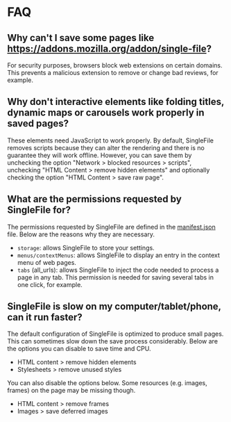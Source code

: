 # FAQ

## Why can't I save some pages like https://addons.mozilla.org/addon/single-file?

For security purposes, browsers block web extensions on certain domains. This prevents a malicious extension to remove or change bad reviews, for example.

## Why don't interactive elements like folding titles, dynamic maps or carousels work properly in saved pages?

These elements need JavaScript to work properly. By default, SingleFile removes scripts because they can alter the rendering and there is no guarantee they will work offline. However, you can save them by unchecking the option "Network > blocked resources > scripts", unchecking "HTML Content > remove hidden elements" and optionally checking the option "HTML Content > save raw page".

## What are the permissions requested by SingleFile for?

The permissions requested by SingleFile are defined in the [manifest.json](https://github.com/gildas-lormeau/SingleFile/blob/master/manifest.json) file. Below are the reasons why they are necessary.

- `storage`: allows SingleFile to store your settings.
- `menus/contextMenus`: allows SingleFile to display an entry in the context menu of web pages.
- `tabs` (all_urls): allows SingleFile to inject the code needed to process a page in any tab. This permission is needed for saving several tabs in one click, for example.

## SingleFile is slow on my computer/tablet/phone, can it run faster?

The default configuration of SingleFile is optimized to produce small pages. This can sometimes slow down the save process considerably. Below are the options you can disable to save time and CPU.

- HTML content > remove hidden elements
- Stylesheets > remove unused styles

You can also disable the options below. Some resources (e.g. images, frames) on the page may be missing though.

- HTML content > remove frames
- Images > save deferred images
